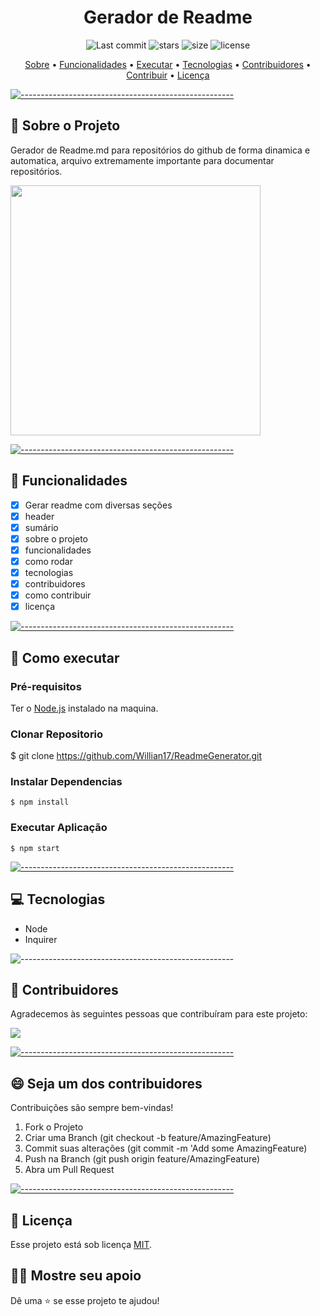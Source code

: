   <h1 align="center"> Gerador de Readme </h1>

  <p align="center">
    <img alt="Last commit" src="https://img.shields.io/github/last-commit/Willian17/ReadmeGenerator">
    <img alt="stars" src="https://img.shields.io/github/stars/Willian17/ReadmeGenerator?logo=github">
    <img alt="size" src="https://img.shields.io/github/repo-size/Willian17/ReadmeGenerator">
    <img alt="license" src="https://img.shields.io/github/license/Willian17/ReadmeGenerator">
  </p>
  
  <p align="center">
    <a href="#sobre">Sobre</a> •
    <a href="#funcionalidades">Funcionalidades</a> •
    <a href="#executar">Executar</a> •
    <a href="#tecnologias">Tecnologias</a> •
    <a href="#contribuidores">Contribuidores</a> •
    <a href="#contribuir">Contribuir</a> •
    <a href="#licenca">Licença</a>
  </p>
  
  [![-----------------------------------------------------](https://raw.githubusercontent.com/andreasbm/readme/master/assets/lines/colored.png)](#sobre-o-projeto)

## :pushpin: Sobre o Projeto <a name="sobre"></a>

  <div>
  <p>Gerador de Readme.md para repositórios do github de forma dinamica e automatica, arquivo extremamente importante para documentar repositórios.</p>
  <img src="https://user-images.githubusercontent.com/53010824/159083628-08ca4a43-5a29-4729-8880-8a444e57a8e4.png" width="400px">
  </div>
  
  [![-----------------------------------------------------](https://raw.githubusercontent.com/andreasbm/readme/master/assets/lines/colored.png)](#funcionalidades)

## :rocket: Funcionalidades <a name="funcionalidades"></a>

- [x] Gerar readme com diversas seções
- [x] header
- [x] sumário
- [x] sobre o projeto
- [x] funcionalidades
- [x] como rodar
- [x] tecnologias
- [x] contribuidores
- [x] como contribuir
- [x] licença

[![-----------------------------------------------------](https://raw.githubusercontent.com/andreasbm/readme/master/assets/lines/colored.png)](#executar)

## :construction_worker: Como executar <a name="executar"></a>

### Pré-requisitos

Ter o <a href="https://nodejs.org/en/">Node.js</a> instalado na maquina.

### Clonar Repositorio

$ git clone https://github.com/Willian17/ReadmeGenerator.git

### Instalar Dependencias

```
$ npm install
```

### Executar Aplicação

```
$ npm start
```

[![-----------------------------------------------------](https://raw.githubusercontent.com/andreasbm/readme/master/assets/lines/colored.png)](##tecnologias)

## :computer: Tecnologias <a name="tecnologias"></a>

<ul>
<li>Node</li>
<li>Inquirer</li>
</ul>

![-----------------------------------------------------](https://raw.githubusercontent.com/andreasbm/readme/master/assets/lines/colored.png)

## 🤝 Contribuidores <a name="contribuidores"></a>

Agradecemos às seguintes pessoas que contribuíram para este projeto:

<a href = "https://github.com/Willian17/ReadmeGenerator/graphs/contributors">
  <img src = "https://contrib.rocks/image?repo=Willian17/ReadmeGenerator"/>
</a>

[![-----------------------------------------------------](https://raw.githubusercontent.com/andreasbm/readme/master/assets/lines/colored.png)](#contribuidores)

## 😄 Seja um dos contribuidores<br> <a name="contribuir"></a>

Contribuições são sempre bem-vindas!

1. Fork o Projeto
2. Criar uma Branch (git checkout -b feature/AmazingFeature)
3. Commit suas alterações (git commit -m 'Add some AmazingFeature)
4. Push na Branch (git push origin feature/AmazingFeature)
5. Abra um Pull Request

[![-----------------------------------------------------](https://raw.githubusercontent.com/andreasbm/readme/master/assets/lines/colored.png)](#licensa)

## 📝 Licença <a name="licenca"></a>

Esse projeto está sob licença [MIT](LICENSE).

## :man_astronaut: Mostre seu apoio

Dê uma ⭐️ se esse projeto te ajudou!
